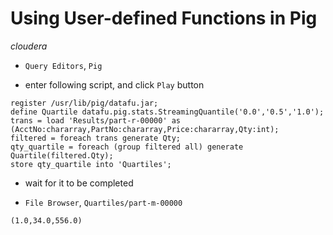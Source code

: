 # Using User-defined Functions in Pig

*cloudera*

- `Query Editors`, `Pig`

- enter following script, and click `Play` button

```
register /usr/lib/pig/datafu.jar;
define Quartile datafu.pig.stats.StreamingQuantile('0.0','0.5','1.0');
trans = load 'Results/part-r-00000' as (AcctNo:chararray,PartNo:chararray,Price:chararray,Qty:int);
filtered = foreach trans generate Qty;
qty_quartile = foreach (group filtered all) generate Quartile(filtered.Qty);
store qty_quartile into 'Quartiles';
```

- wait for it to be completed

- `File Browser`, `Quartiles/part-m-00000`

```
(1.0,34.0,556.0)
```
